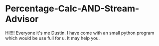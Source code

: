 # Percentage-Calc-AND-Stream-Advisor
HI!!!! Everyone it's me Dustin. I have come with an small python program which would be use full for u. It may help you.
